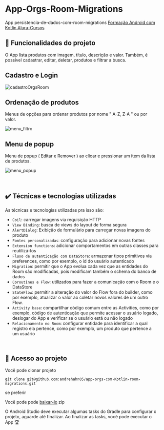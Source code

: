 

# App-Orgs-Room-Migrations

App persistencia-de-dados-com-room-migrations
[Formação Android com Kotlin Alura-Cursos ](https://cursos.alura.com.br/formacao-android-kotlin)

## 🔨 Funcionalidades do projeto

O App lista produtos com imagem, título, descrição e valor. Também, é possível cadastrar, editar, deletar, produtos e filtrar a busca.



## Cadastro e Login

![cadastroOrgsRoom](https://user-images.githubusercontent.com/46737586/213084148-7dd65dd2-618c-49b3-8eeb-1e3833cfa18e.gif)

## Ordenação de produtos
Menus de opções para ordenar produtos por nome " A-Z, Z-A " ou  por valor.

![menu_filtro](https://user-images.githubusercontent.com/46737586/213306302-0e0c29e9-d8f0-47e3-9cac-79f1f7b1806d.gif)

## Menu de popup

Menu de popup ( Editar e Remover )  ao clicar e pressionar um item da lista de produtos.

![menu_popup](https://user-images.githubusercontent.com/46737586/213311233-10c06ec5-ea1d-45f1-890d-d1a019347543.gif)

<br>

## ✔️ Técnicas e tecnologias utilizadas

As técnicas e tecnologias utilizadas pra isso são:

- `Coil`: carregar imagens via requisição HTTP
- `View Binding`: busca de views do layout de forma segura
- `AlertDialog`: Exibição de formulário para carregar novas imagens do produto
- `Fontes personalizadas`: configuração para adicionar novas fontes
- `Extension functions`: adicionar comportamentos em outras classes para reutilizá-los
- `Fluxo de autenticação com DataStore`: armazenar tipos primitivos via preferences, como por exemplo, o id do usuário autenticado
- `Migration`: permitir que o App evolua cada vez que as entidades do Room são modificadas, pois modificam também o schema do banco de dados
- `Coroutines e Flow`: utilizados para fazer a comunicação com o Room e o DataStore
- `StateFlow`: permitir a alteração do valor do Flow fora do builder, como por exemplo, atualizar o valor ao coletar novos valores de um outro Flow.
- `Activity base`: compartilhar código comum entre as Activities, como por exemplo, código de autenticação que permite acessar o usuário logado, deslogar do App e verificar se o usuário está ou não logado
- `Relacionamento no Room`: configurar entidade para identificar a qual registro ela pertence, como por exemplo, um produto que pertence a um usuário
<br>

## 📁 Acesso ao projeto
Você pode clonar projeto
```
git clone git@github.com:andrehahn05/app-orgs-com-Kotlin-room-migrations.git
```
se preferir

Você pode pode [baixar-lo](https://github.com/andrehahn05/app-orgs-com-Kotlin-room-migrations/archive/refs/heads/main.zip) zip

O Android Studio deve executar algumas tasks do Gradle para configurar o projeto, aguarde até finalizar. 
Ao finalizar as tasks, você pode executar o App 🏆
